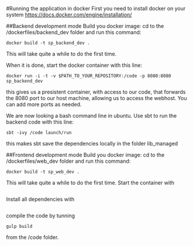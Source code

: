 #Running the application in docker
First you need to install docker on your system https://docs.docker.com/engine/installation/

##Backend development mode
Build you docker image: cd to the /dockerfiles/backend_dev folder and run this command:
```
docker build -t sp_backend_dev .
```
This will take quite a while to do the first time.

When it is done, start the docker container with this line:
```
docker run -i -t -v $PATH_TO_YOUR_REPOSITORY:/code -p 8080:8080 sp_backend_dev
```
this gives us a presistent container, with access to our code, that forwards the 8080 port to our host machine, allowing us to access the webhost. You can add more ports as needed.

We are now looking a bash command line in ubuntu. Use sbt to run the backend code with this line:
```
sbt -ivy /code launch/run
```
this makes sbt save the dependencies locally in the folder lib_managed

##Frontend development mode
Build you docker image: cd to the /dockerfiles/web_dev folder and run this command:
```
docker build -t sp_web_dev .
```

This will take quite a while to do the first time. Start the container with


```
```

Install all dependencies with
```
```

compile the code by tunning  
```
gulp build
```
from the /code folder.

